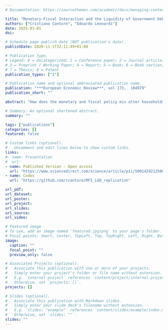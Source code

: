 ```yaml
---
# Documentation: https://sourcethemes.com/academic/docs/managing-content/

title: "Monetary-Fiscal Interaction and the Liquidity of Government Debt"
authors: ["Cristiano Cantore", "Edoardo Leonardi"]
date: 2025-01-01
doi:

# Schedule page publish date (NOT publication's date).
publishDate: 2020-11-1T22:11:49+01:00

# Publication type.
# Legend: 0 = Uncategorized; 1 = Conference paper; 2 = Journal article;
# 3 = Preprint / Working Paper; 4 = Report; 5 = Book; 6 = Book section;
# 7 = Thesis; 8 = Patent
publication_types: ["2"]

# Publication name and optional abbreviated publication name.
publication: "***European Economic Review***, vol 173,  104979"
publication_short: ""

abstract: "How does the monetary and fiscal policy mix alter households’ saving incentives? To answer these questions, we build a heterogenous agents New Keynesian model where three different types of agents can save in assets with different liquidity profiles to insure against idiosyncratic risk. Policy mixes affect saving incentives differently according to their effect on the liquidity premium- the return difference between less liquid assets and public debt. We derive an intuitive analytical expression linking the liquidity premium with consumption differentials amongst different types of agents. This underscores the presence of a transmission mechanism through which the interaction of monetary and fiscal policy shapes economic stability via its effect on the portfolio choice of private agents. We call it the self-insurance demand channel, which moves the liquidity premium in the opposite direction to the standard policy-driven supply channel. Our analysis thus reveals the presence of two competing forces driving the liquidity premium. We show that the relative strength of the two is tightly linked to the policy mix in place and the type of business cycle shock hitting the economy. This implies that to stabilize the economy, monetary policy should consider the impact of the self-insurance on the liquidity premium."

# Summary. An optional shortened abstract.
summary: ""

tags: ["publications"]
categories: []
featured: false

# Custom links (optional).
#   Uncomment and edit lines below to show custom links.
links:
#- name: Presentation
#  url:
- name: Published Version - Open access
  url: "https://www.sciencedirect.com/science/article/pii/S0014292125000297"
- name: Codes
  url: "https://github.com/ccantore/MFI_LGD_replication" 

url_pdf:
url_dataset:
url_poster:
url_project:
url_slides:
url_source:
url_video:

# Featured image
# To use, add an image named `featured.jpg/png` to your page's folder.
# Focal points: Smart, Center, TopLeft, Top, TopRight, Left, Right, BottomLeft, Bottom, BottomRight.
image:
  caption: ""
  focal_point: ""
  preview_only: false

# Associated Projects (optional).
#   Associate this publication with one or more of your projects.
#   Simply enter your project's folder or file name without extension.
#   E.g. `internal-project` references `content/project/internal-project/index.md`.
#   Otherwise, set `projects: []`.
projects: []

# Slides (optional).
#   Associate this publication with Markdown slides.
#   Simply enter your slide deck's filename without extension.
#   E.g. `slides: "example"` references `content/slides/example/index.md`.
#   Otherwise, set `slides: ""`.
slides: ""
---
```


